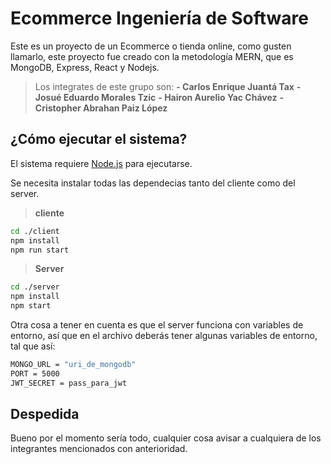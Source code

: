# Ecommerce Ingeniería de Software

Este es un proyecto de un Ecommerce o tienda online, como gusten llamarlo, este proyecto fue creado con la metodología MERN, que es MongoDB, Express, React y Nodejs.

> Los integrates de este grupo son:
> **- Carlos Enrique Juantá Tax** 
> **- Josué Eduardo Morales Tzic** 
> **- Hairon Aurelio Yac Chávez** 
> **- Cristopher Abrahan Paiz López**

## ¿Cómo ejecutar el sistema?

El sistema requiere [Node.js](https://nodejs.org/) para ejecutarse.

Se necesita instalar todas las dependecias tanto del cliente como del server.

> **cliente**

```sh
cd ./client
npm install
npm run start
```

> **Server**

```sh
cd ./server
npm install
npm start
```

Otra cosa a tener en cuenta es que el server funciona con variables de entorno, así que en el archivo deberás tener algunas variables de entorno, tal que así:

```sh
MONGO_URL = "uri_de_mongodb"
PORT = 5000
JWT_SECRET = pass_para_jwt
```

## Despedida

Bueno por el momento sería todo, cualquier cosa avisar a cualquiera de los integrantes mencionados con anterioridad.
